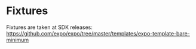 # Fixtures

Fixtures are taken at SDK releases: https://github.com/expo/expo/tree/master/templates/expo-template-bare-minimum
